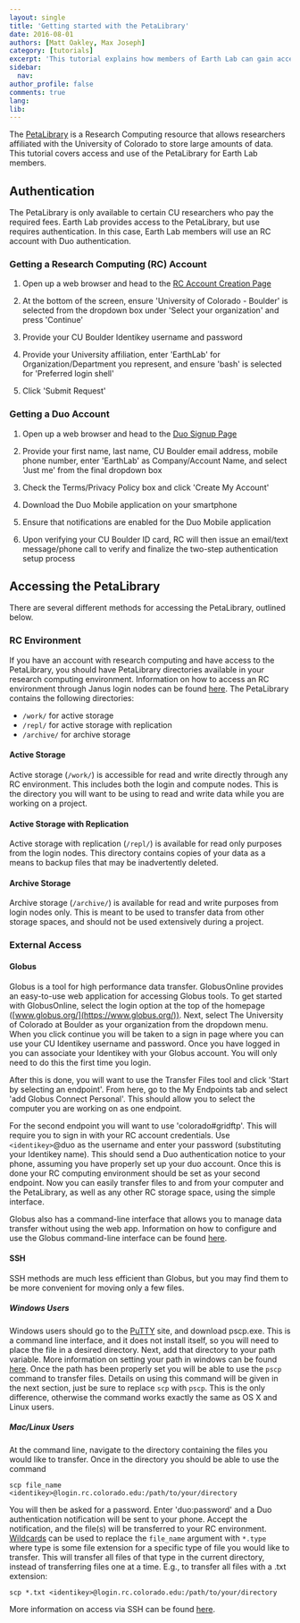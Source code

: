 ```yaml
---
layout: single
title: 'Getting started with the PetaLibrary'
date: 2016-08-01
authors: [Matt Oakley, Max Joseph]
category: [tutorials]
excerpt: 'This tutorial explains how members of Earth Lab can gain access to the PetaLibrary at the University of Colorado Boulder. It also outlines the process for setting up Globus to transfer files between endpoints (e.g., your local machine and the PetaLibrary).'
sidebar:
  nav:
author_profile: false
comments: true
lang: 
lib:
---
```


The [PetaLibrary](https://www.rc.colorado.edu/resources/storage/petalibrary) is a Research Computing resource that allows researchers affiliated with the University of Colorado to store large amounts of data.
This tutorial covers access and use of the PetaLibrary for Earth Lab members.

## Authentication

The PetaLibrary is only available to certain CU researchers who pay the required fees.
Earth Lab provides access to the PetaLibrary, but use requires authentication.
In this case, Earth Lab members will use an RC account with Duo authentication.

### Getting a Research Computing (RC) Account

1) Open up a web browser and head to the [RC Account Creation Page](https://www.rc.colorado.edu/support/getting-started.html)

2) At the bottom of the screen, ensure 'University of Colorado - Boulder' is selected from the dropdown box under 'Select your organization' and press 'Continue'

3) Provide your CU Boulder Identikey username and password

4) Provide your University affiliation, enter 'EarthLab' for Organization/Department you represent, and ensure 'bash' is selected for 'Preferred login shell'

5) Click 'Submit Request'

### Getting a Duo Account

1) Open up a web browser and head to the [Duo Signup Page](https://signup.duo.com/)

2) Provide your first name, last name, CU Boulder email address, mobile phone number, enter 'EarthLab' as Company/Account Name, and select 'Just me' from the final dropdown box

3) Check the Terms/Privacy Policy box and click 'Create My Account'

4) Download the Duo Mobile application on your smartphone

5) Ensure that notifications are enabled for the Duo Mobile application

6) Upon verifying your CU Boulder ID card, RC will then issue an email/text message/phone call to verify and finalize the two-step authentication setup process

## Accessing the PetaLibrary

There are several different methods for accessing the PetaLibrary, outlined below.

### RC Environment

If you have an account with research computing and have access to the PetaLibrary, you should have PetaLibrary directories available in your research computing environment.
Information on how to access an RC environment through Janus login nodes can be found [here](https://github.com/earthlab/tutorials/blob/2acec457c3af7001bea474a5f0c6a03fc9b88b2c/documentation/Getting_Started_with_JANUS.md). <!-- TODO: keep this URL updated -->
The PetaLibrary contains the following directories:

- `/work/` for active storage
- `/repl/` for active storage with replication
- `/archive/` for archive storage

#### Active Storage

Active storage (`/work/`) is accessible for read and write directly through any RC environment.
This includes both the login and compute nodes.
This is the directory you will want to be using to read and write data while you are working on a project.

#### Active Storage with Replication

Active storage with replication (`/repl/`) is available for read only purposes from the login nodes.
This directory contains copies of your data as a means to backup files that may be inadvertently deleted.

#### Archive Storage

Archive storage (`/archive/`) is available for read and write purposes from login nodes only.
This is meant to be used to transfer data from other storage spaces, and should not be used extensively during a project.

### External Access

#### Globus

Globus is a tool for high performance data transfer.
GlobusOnline provides an easy-to-use web application for accessing Globus tools.
To get started with GlobusOnline, select the login option at the top of the homepage ([www.globus.org/](https://www.globus.org/)).
Next, select The University of Colorado at Boulder as your organization from the dropdown menu.
When you click continue you will be taken to a sign in page where you can use your CU Identikey username and password.
Once you have logged in you can associate your Identikey with your Globus account.
You will only need to do this the first time you login.

After this is done, you will want to use the Transfer Files tool and click 'Start by selecting an endpoint'.
From here, go to the My Endpoints tab and select 'add Globus Connect Personal'.
This should allow you to select the computer you are working on as one endpoint.

For the second endpoint you will want to use 'colorado#gridftp'.
This will require you to sign in with your RC account credentials.
Use `<identikey>`@duo as the username and enter your password (substituting your Identikey name).
This should send a Duo authentication notice to your phone, assuming you have properly set up your duo account.
Once this is done your RC computing environment should be set as your second endpoint.
Now you can easily transfer files to and from your computer and the PetaLibrary, as well as any other RC storage space, using the simple interface.

Globus also has a command-line interface that allows you to manage data transfer without using the web app.
Information on how to configure and use the Globus command-line interface can be found [here](https://docs.globus.org/cli/using-the-cli/).

#### SSH

SSH methods are much less efficient than Globus, but you may find them to be more convenient for moving only a few files.

##### Windows Users

Windows users should go to the [PuTTY](http://www.chiark.greenend.org.uk/~sgtatham/putty/download.html) site, and download pscp.exe.
This is a command line interface, and it does not install itself, so you will need to place the file in a desired directory.
Next, add that directory to your path variable.
More information on setting your path in windows can be found [here](http://www.computerhope.com/issues/ch000549.htm).
Once the path has been properly set you will be able to use the `pscp` command to transfer files.
Details on using this command will be given in the next section, just be sure to replace `scp` with `pscp`.
This is the only difference, otherwise the command works exactly the same as OS X and Linux users.

##### Mac/Linux Users

At the command line, navigate to the directory containing the files you would like to transfer.
Once in the directory you should be able to use the command

```
scp file_name <identikey>@login.rc.colorado.edu:/path/to/your/directory
```

You will then be asked for a password.
Enter 'duo:password' and a Duo authentication notification will be sent to your phone.
Accept the notification, and the file(s) will be transferred to your RC environment.
[Wildcards](http://www.linfo.org/wildcard.html) can be used to replace the `file_name` argument with `*.type` where type is some file extension for a specific type of file you would like to transfer.
This will transfer all files of that type in the current directory, instead of transferring files one at a time.
E.g., to transfer all files with a .txt extension:

```
scp *.txt <identikey>@login.rc.colorado.edu:/path/to/your/directory
```

More information on access via SSH can be found [here](https://www.rc.colorado.edu/resources/storage/petalibrary/accessinstructions).
